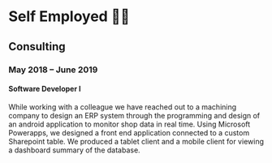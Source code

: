 # Self Employed 👨‍🦰

## Consulting

### May 2018 – June 2019

#### Software Developer I

While working with a colleague we have reached out to a machining company to
design an ERP system through the programming and design of an android
application to monitor shop data in real time. Using Microsoft Powerapps, we
designed a front end application connected to a custom Sharepoint table. We
produced a tablet client and a mobile client for viewing a dashboard summary
of the database.
